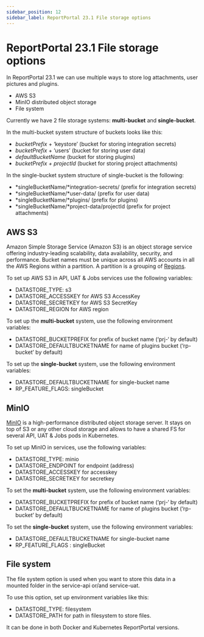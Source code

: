 ```yaml
---
sidebar_position: 12
sidebar_label: ReportPortal 23.1 File storage options
---
```


# ReportPortal 23.1 File storage options

In ReportPortal 23.1 we can use multiple ways to store log attachments, user pictures and plugins.

- AWS S3
- MinIO distributed object storage
- File system

Currently we have 2 file storage systems: **multi-bucket** and **single-bucket**.

In the multi-bucket system structure of buckets looks like this:

- *bucketPrefix* + ‘keystore’ (bucket for storing integration secrets)
- *bucketPrefix* + ‘users’ (bucket for storing user data)
- *defaultBucketName* (bucket for storing plugins)
- *bucketPrefix + projectId* (bucket for storing project attachments)

In the single-bucket system structure of single-bucket is the following:

- *singleBucketName/*integration-secrets/ (prefix for integration secrets)
- *singleBucketName/*user-data/ (prefix for user data)
- *singleBucketName/*plugins/ (prefix for plugins)
- *singleBucketName/*project-data/projectId (prefix for project attachments)

## AWS S3

Amazon Simple Storage Service (Amazon S3) is an object storage service offering industry-leading scalability, data availability, security, and performance. Bucket names must be unique across all AWS accounts in all the AWS Regions within a partition. A partition is a grouping of [Regions](https://docs.aws.amazon.com/general/latest/gr/s3.html).

To set up AWS S3 in API, UAT & Jobs services use the following variables:

- DATASTORE_TYPE: s3
- DATASTORE_ACCESSKEY for AWS S3 AccessKey
- DATASTORE_SECRETKEY for AWS S3 SecretKey
- DATASTORE_REGION for AWS region

To set up the **multi-bucket** system, use the following environment variables:

- DATASTORE_BUCKETPREFIX for prefix of bucket name (‘prj-‘ by default)
- DATASTORE_DEFAULTBUCKETNAME for name of plugins bucket (‘rp-bucket’ by default)

To set up the **single-bucket** system, use the following environment variables:

- DATASTORE_DEFAULTBUCKETNAME for single-bucket name
- RP_FEATURE_FLAGS: singleBucket

## MinIO

[MinIO](https://min.io/) is a high-performance distributed object storage server. It stays on top of S3 or any other cloud storage and allows to have a shared FS for several API, UAT & Jobs pods in Kubernetes.

To set up MinIO in services, use the following variables:

- DATASTORE_TYPE: minio
- DATASTORE_ENDPOINT for endpoint (address)
- DATASTORE_ACCESSKEY for accesskey
- DATASTORE_SECRETKEY for secretkey

To set the **multi-bucket** system, use the following environment variables:

- DATASTORE_BUCKETPREFIX for prefix of bucket name (‘prj-‘ by default)
- DATASTORE_DEFAULTBUCKETNAME for name of plugins bucket (‘rp-bucket’ by default)

To set the **single-bucket** system, use the following environment variables:

- DATASTORE_DEFAULTBUCKETNAME for single-bucket name
- RP_FEATURE_FLAGS : singleBucket

## File system

The file system option is used when you want to store this data in a mounted folder in the service-api or/and service-uat.

To use this option, set up environment variables like this:

- DATASTORE_TYPE: filesystem
- DATASTORE_PATH for path in filesystem to store files.

It can be done in both Docker and Kubernetes ReportPortal versions.

